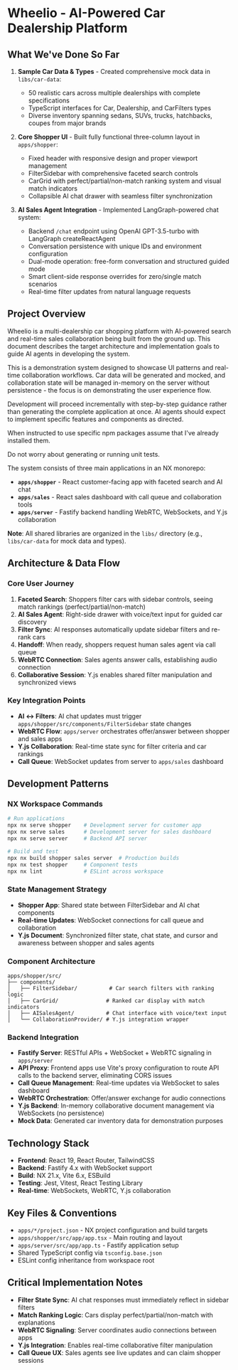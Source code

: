 # Wheelio - AI-Powered Car Dealership Platform

## What We've Done So Far

1. **Sample Car Data & Types** - Created comprehensive mock data in `libs/car-data`:
   - 50 realistic cars across multiple dealerships with complete specifications
   - TypeScript interfaces for Car, Dealership, and CarFilters types
   - Diverse inventory spanning sedans, SUVs, trucks, hatchbacks, coupes from major brands

2. **Core Shopper UI** - Built fully functional three-column layout in `apps/shopper`:
   - Fixed header with responsive design and proper viewport management
   - FilterSidebar with comprehensive faceted search controls
   - CarGrid with perfect/partial/non-match ranking system and visual match indicators
   - Collapsible AI chat drawer with seamless filter synchronization

3. **AI Sales Agent Integration** - Implemented LangGraph-powered chat system:
   - Backend `/chat` endpoint using OpenAI GPT-3.5-turbo with LangGraph createReactAgent
   - Conversation persistence with unique IDs and environment configuration
   - Dual-mode operation: free-form conversation and structured guided mode
   - Smart client-side response overrides for zero/single match scenarios
   - Real-time filter updates from natural language requests

## Project Overview

Wheelio is a multi-dealership car shopping platform with AI-powered search and real-time sales collaboration being built from the ground up. This document describes the target architecture and implementation goals to guide AI agents in developing the system.

This is a demonstration system designed to showcase UI patterns and real-time collaboration workflows. Car data will be generated and mocked, and collaboration state will be managed in-memory on the server without persistence - the focus is on demonstrating the user experience flow.

Development will proceed incrementally with step-by-step guidance rather than generating the complete application at once. AI agents should expect to implement specific features and components as directed.

When instructed to use specific npm packages assume that I've already installed them.

Do not worry about generating or running unit tests.

The system consists of three main applications in an NX monorepo:

- **`apps/shopper`** - React customer-facing app with faceted search and AI chat
- **`apps/sales`** - React sales dashboard with call queue and collaboration tools  
- **`apps/server`** - Fastify backend handling WebRTC, WebSockets, and Y.js collaboration

**Note**: All shared libraries are organized in the `libs/` directory (e.g., `libs/car-data` for mock data and types).

## Architecture & Data Flow

### Core User Journey
1. **Faceted Search**: Shoppers filter cars with sidebar controls, seeing match rankings (perfect/partial/non-match)
2. **AI Sales Agent**: Right-side drawer with voice/text input for guided car discovery
3. **Filter Sync**: AI responses automatically update sidebar filters and re-rank cars
4. **Handoff**: When ready, shoppers request human sales agent via call queue
5. **WebRTC Connection**: Sales agents answer calls, establishing audio connection
6. **Collaborative Session**: Y.js enables shared filter manipulation and synchronized views

### Key Integration Points
- **AI ↔ Filters**: AI chat updates must trigger `apps/shopper/src/components/FilterSidebar` state changes
- **WebRTC Flow**: `apps/server` orchestrates offer/answer between shopper and sales apps
- **Y.js Collaboration**: Real-time state sync for filter criteria and car rankings
- **Call Queue**: WebSocket updates from server to `apps/sales` dashboard

## Development Patterns

### NX Workspace Commands
```bash
# Run applications
npx nx serve shopper    # Development server for customer app
npx nx serve sales      # Development server for sales dashboard  
npx nx serve server     # Backend API server

# Build and test
npx nx build shopper sales server  # Production builds
npx nx test shopper     # Component tests
npx nx lint             # ESLint across workspace
```

### State Management Strategy
- **Shopper App**: Shared state between FilterSidebar and AI chat components
- **Real-time Updates**: WebSocket connections for call queue and collaboration
- **Y.js Document**: Synchronized filter state, chat state, and cursor and awareness between shopper and sales agents

### Component Architecture
```
apps/shopper/src/
├── components/
│   ├── FilterSidebar/          # Car search filters with ranking logic
│   ├── CarGrid/               # Ranked car display with match indicators
│   ├── AISalesAgent/          # Chat interface with voice/text input
│   └── CollaborationProvider/ # Y.js integration wrapper
```

### Backend Integration
- **Fastify Server**: RESTful APIs + WebSocket + WebRTC signaling in `apps/server`
- **API Proxy**: Frontend apps use Vite's proxy configuration to route API calls to the backend server, eliminating CORS issues
- **Call Queue Management**: Real-time updates via WebSocket to sales dashboard
- **WebRTC Orchestration**: Offer/answer exchange for audio connections
- **Y.js Backend**: In-memory collaborative document management via WebSockets (no persistence)
- **Mock Data**: Generated car inventory data for demonstration purposes

## Technology Stack
- **Frontend**: React 19, React Router, TailwindCSS
- **Backend**: Fastify 4.x with WebSocket support
- **Build**: NX 21.x, Vite 6.x, ESBuild
- **Testing**: Jest, Vitest, React Testing Library
- **Real-time**: WebSockets, WebRTC, Y.js collaboration

## Key Files & Conventions
- `apps/*/project.json` - NX project configuration and build targets
- `apps/shopper/src/app/app.tsx` - Main routing and layout
- `apps/server/src/app/app.ts` - Fastify application setup
- Shared TypeScript config via `tsconfig.base.json`
- ESLint config inheritance from workspace root

## Critical Implementation Notes
- **Filter State Sync**: AI chat responses must immediately reflect in sidebar filters
- **Match Ranking Logic**: Cars display perfect/partial/non-match with explanations
- **WebRTC Signaling**: Server coordinates audio connections between apps
- **Y.js Integration**: Enables real-time collaborative filter manipulation
- **Call Queue UX**: Sales agents see live updates and can claim shopper sessions
